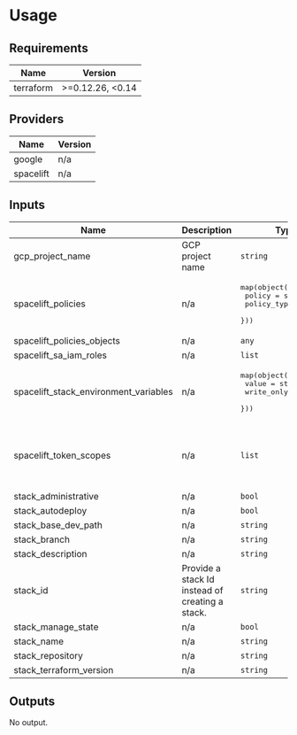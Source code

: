 # Usage
<!--- BEGIN_TF_DOCS --->
## Requirements

| Name | Version |
|------|---------|
| terraform | >=0.12.26, <0.14 |

## Providers

| Name | Version |
|------|---------|
| google | n/a |
| spacelift | n/a |

## Inputs

| Name | Description | Type | Default | Required |
|------|-------------|------|---------|:--------:|
| gcp\_project\_name | GCP project name | `string` | `""` | no |
| spacelift\_policies | n/a | <pre>map(object({<br>    policy      = string<br>    policy_type = string<br>  }))</pre> | `{}` | no |
| spacelift\_policies\_objects | n/a | `any` | `null` | no |
| spacelift\_sa\_iam\_roles | n/a | `list` | `[]` | no |
| spacelift\_stack\_environment\_variables | n/a | <pre>map(object({<br>    value      = string<br>    write_only = string<br>  }))</pre> | `{}` | no |
| spacelift\_token\_scopes | n/a | `list` | <pre>[<br>  "https://www.googleapis.com/auth/compute",<br>  "https://www.googleapis.com/auth/cloud-platform",<br>  "https://www.googleapis.com/auth/devstorage.full_control",<br>  "https://www.googleapis.com/auth/ndev.clouddns.readwrite",<br>  "https://www.googleapis.com/auth/userinfo.email"<br>]</pre> | no |
| stack\_administrative | n/a | `bool` | `false` | no |
| stack\_autodeploy | n/a | `bool` | `false` | no |
| stack\_base\_dev\_path | n/a | `string` | `"/"` | no |
| stack\_branch | n/a | `string` | `"master"` | no |
| stack\_description | n/a | `string` | `""` | no |
| stack\_id | Provide a stack Id instead of creating a stack. | `string` | `""` | no |
| stack\_manage\_state | n/a | `bool` | `false` | no |
| stack\_name | n/a | `string` | `""` | no |
| stack\_repository | n/a | `string` | `""` | no |
| stack\_terraform\_version | n/a | `string` | `"0.13.0"` | no |

## Outputs

No output.

<!--- END_TF_DOCS --->
